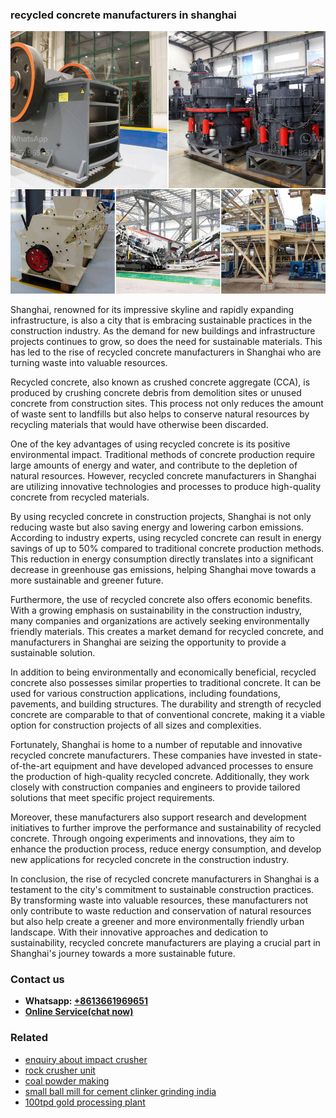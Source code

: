 <h3>recycled concrete manufacturers in shanghai</h3><img src='1706754084.jpg' alt=''><p>Shanghai, renowned for its impressive skyline and rapidly expanding infrastructure, is also a city that is embracing sustainable practices in the construction industry. As the demand for new buildings and infrastructure projects continues to grow, so does the need for sustainable materials. This has led to the rise of recycled concrete manufacturers in Shanghai who are turning waste into valuable resources.</p><p>Recycled concrete, also known as crushed concrete aggregate (CCA), is produced by crushing concrete debris from demolition sites or unused concrete from construction sites. This process not only reduces the amount of waste sent to landfills but also helps to conserve natural resources by recycling materials that would have otherwise been discarded.</p><p>One of the key advantages of using recycled concrete is its positive environmental impact. Traditional methods of concrete production require large amounts of energy and water, and contribute to the depletion of natural resources. However, recycled concrete manufacturers in Shanghai are utilizing innovative technologies and processes to produce high-quality concrete from recycled materials.</p><p>By using recycled concrete in construction projects, Shanghai is not only reducing waste but also saving energy and lowering carbon emissions. According to industry experts, using recycled concrete can result in energy savings of up to 50% compared to traditional concrete production methods. This reduction in energy consumption directly translates into a significant decrease in greenhouse gas emissions, helping Shanghai move towards a more sustainable and greener future.</p><p>Furthermore, the use of recycled concrete also offers economic benefits. With a growing emphasis on sustainability in the construction industry, many companies and organizations are actively seeking environmentally friendly materials. This creates a market demand for recycled concrete, and manufacturers in Shanghai are seizing the opportunity to provide a sustainable solution.</p><p>In addition to being environmentally and economically beneficial, recycled concrete also possesses similar properties to traditional concrete. It can be used for various construction applications, including foundations, pavements, and building structures. The durability and strength of recycled concrete are comparable to that of conventional concrete, making it a viable option for construction projects of all sizes and complexities.</p><p>Fortunately, Shanghai is home to a number of reputable and innovative recycled concrete manufacturers. These companies have invested in state-of-the-art equipment and have developed advanced processes to ensure the production of high-quality recycled concrete. Additionally, they work closely with construction companies and engineers to provide tailored solutions that meet specific project requirements.</p><p>Moreover, these manufacturers also support research and development initiatives to further improve the performance and sustainability of recycled concrete. Through ongoing experiments and innovations, they aim to enhance the production process, reduce energy consumption, and develop new applications for recycled concrete in the construction industry.</p><p>In conclusion, the rise of recycled concrete manufacturers in Shanghai is a testament to the city's commitment to sustainable construction practices. By transforming waste into valuable resources, these manufacturers not only contribute to waste reduction and conservation of natural resources but also help create a greener and more environmentally friendly urban landscape. With their innovative approaches and dedication to sustainability, recycled concrete manufacturers are playing a crucial part in Shanghai's journey towards a more sustainable future.</p><h3>Contact us</h3><ul><li><strong>Whatsapp:&nbsp;<a href="https://wa.me/8613661969651">+8613661969651</a></strong></li><li><a href="https://swt.shibang-china.com/?git&amp;zhl&amp;recycled concrete manufacturers in shanghai"><strong>Online Service(chat now)</strong></a></li></ul><h3>Related</h3><ul><li><a href='enquiry about impact crusher.md'>enquiry about impact crusher</a></li><li><a href='rock crusher unit.md'>rock crusher unit</a></li><li><a href='coal powder making.md'>coal powder making</a></li><li><a href='small ball mill for cement clinker grinding india.md'>small ball mill for cement clinker grinding india</a></li><li><a href='100tpd gold processing plant.md'>100tpd gold processing plant</a></li></ul>